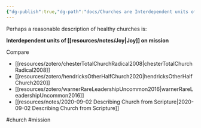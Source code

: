 ```yaml
---
{"dg-publish":true,"dg-path":"docs/Churches are Interdependent units of joy on mission with God.md","permalink":"/docs/churches-are-interdependent-units-of-joy-on-mission-with-god/","noteIcon":"","created":"","updated":""}
---
```



Perhaps a reasonable description of healthy churches is:

**Interdependent units of [[resources/notes/Joy\|Joy]] on mission**

Compare
- [[resources/zotero/chesterTotalChurchRadical2008\|chesterTotalChurchRadical2008]]
- [[resources/zotero/hendricksOtherHalfChurch2020\|hendricksOtherHalfChurch2020]]
- [[resources/zotero/warnerRareLeadershipUncommon2016\|warnerRareLeadershipUncommon2016]]
- [[resources/notes/2020-09-02 Describing Church from Scripture\|2020-09-02 Describing Church from Scripture]]

#church #mission
